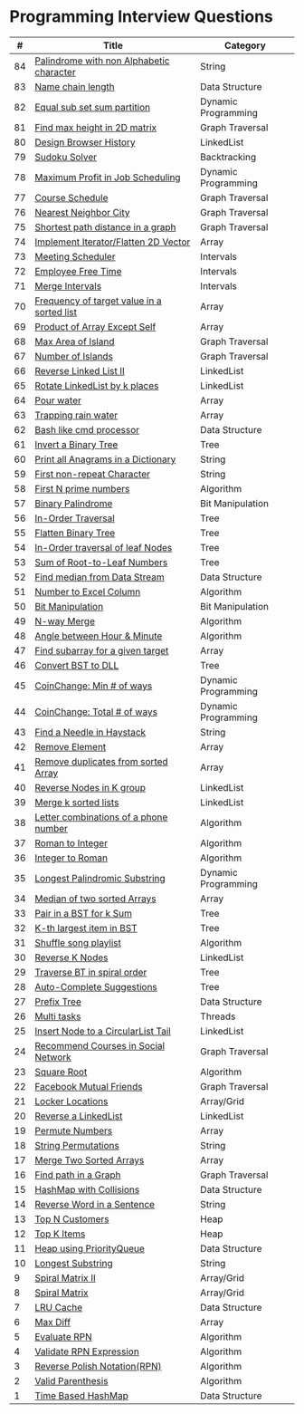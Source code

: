 Programming Interview Questions
===============================

| #   | Title                                                                              |Category|
|-----|------------------------------------------------------------------------------------|---------|
| 84  | [Palindrome with non Alphabetic character](./src/string/palindrome)                |String|
| 83  | [Name chain length](./src/datastructures/nameChain)									|Data Structure|
| 82  | [Equal sub set sum partition](./src/dp/equalSubsetSumPartition)                    |Dynamic Programming|
| 81  | [Find max height in 2D matrix](./src/graph/maxHeight)                              |Graph Traversal|
| 80  | [Design Browser History](./src/linkedlist/browserHistory)                          |LinkedList|
| 79  | [Sudoku Solver](./src/backtracking/sudoku)                                         |Backtracking|
| 78  | [Maximum Profit in Job Scheduling](./src/dp/maximumProfit)                         |Dynamic Programming|
| 77  | [Course Schedule](./src/graph/courseSchedule)                                      |Graph Traversal|
| 76  | [Nearest Neighbor City](./src/graph/nearestNeighbor)                               |Graph Traversal|
| 75  | [Shortest path distance in a graph](./src/graph/shortestPath)                      |Graph Traversal|
| 74  | [Implement Iterator/Flatten 2D Vector](./src/array/iterator)                       |Array|
| 73  | [Meeting Scheduler](./src/intervals/meetingScheduler)                              |Intervals|
| 72  | [Employee Free Time](./src/intervals/employeeFreeTime)                             |Intervals|
| 71  | [Merge Intervals](./src/intervals/mergeIntervals)                                  |Intervals|
| 70  | [Frequency of target value in a sorted list](./src/array/frequency)                |Array|
| 69  | [Product of Array Except Self](./src/array/productOfArray)                         |Array|
| 68  | [Max Area of Island](./src/graph/maxAreaOfIsland)                                  |Graph Traversal|
| 67  | [Number of Islands](./src/graph/numberOfIslands)                                   |Graph Traversal|
| 66  | [Reverse Linked List II](./src/linkedlist/reverseLinkedListII)                     |LinkedList|
| 65  | [Rotate LinkedList by k places](./src/linkedlist/rotateLinkedList)                 |LinkedList|
| 64  | [Pour water](./src/array/pourWater)                                                |Array|
| 63  | [Trapping rain water](./src/array/trappingRainWater)                               |Array|
| 62  | [Bash like cmd processor](./src/datastructures/bashCmdProcessor)                   |Data Structure|
| 61  | [Invert a Binary Tree](./src/tree/invertBTree)                                     |Tree|
| 60  | [Print all Anagrams in a Dictionary](./src/string/anagrams)                        |String|
| 59  | [First non-repeat Character](./src/string/firstNonRepeatChar)                      |String|
| 58  | [First N prime numbers](./src/algorithms/nPrimeNumbers)                            |Algorithm|
| 57  | [Binary Palindrome](./src/bit/palindrome)                                          |Bit Manipulation|
| 56  | [In-Order Traversal](./src/tree/inOrder)                                           |Tree|
| 55  | [Flatten Binary Tree](./src/tree/flattenBTree)                                     |Tree|
| 54  | [In-Order traversal of leaf Nodes](./src/tree/leafNodesInOrder)                    |Tree|
| 53  | [Sum of Root-to-Leaf Numbers](./src/tree/sumRootToLeafNumbers)                     |Tree|
| 52  | [Find median from Data Stream](./src/datastructures/findMedianFromDataStream)      |Data Structure|
| 51  | [Number to Excel Column](./src/algorithms/numberToExcel)                           |Algorithm|
| 50  | [Bit Manipulation](./src/bit/bitManipulation)                                      |Bit Manipulation|
| 49  | [N-way Merge](./src/algorithms/nWayMerge)                                          |Algorithm|
| 48  | [Angle between Hour & Minute](./src/algorithms/hourAndMinAngle)                    |Algorithm|
| 47  | [Find subarray for a given target](./src/array/subArrayWithTarget)                 |Array|
| 46  | [Convert BST to DLL](./src/tree/convertBSTtoDLL)                                   |Tree|
| 45  | [CoinChange: Min # of ways](./src/dp/coinchange/minCoins)                          |Dynamic Programming|
| 44  | [CoinChange: Total # of ways](./src/dp/coinchange/totalWays)                       |Dynamic Programming|
| 43  | [Find a Needle in Haystack](./src/string/strstr)                                   |String|
| 42  | [Remove Element](./src/array/removeElement)                                        |Array|
| 41  | [Remove duplicates from sorted Array](./src/array/removeDuplicatesFromSortedArray) |Array|
| 40  | [Reverse Nodes in K group](./src/linkedlist/reverseNodesInKGroups)                 |LinkedList|
| 39  | [Merge k sorted lists](./src/linkedlist/mergeKSortedLists)                         |LinkedList|
| 38  | [Letter combinations of a phone number](./src/algorithms/letterCombinations)       |Algorithm|
| 37  | [Roman to Integer](./src/algorithms/romanToInteger)                                |Algorithm|
| 36  | [Integer to Roman](./src/algorithms/integerToRoman)                                |Algorithm|
| 35  | [Longest Palindromic Substring](./src/dp/longestPalindromicSubstring)              |Dynamic Programming|
| 34  | [Median of two sorted Arrays](./src/array/medianOf2SortedArrays)                   |Array|
| 33  | [Pair in a BST for k Sum](./src/tree/sumKBST)                                      |Tree|
| 32  | [K-th largest item in BST](./src/tree/kthLargest)                                  |Tree|
| 31  | [Shuffle song playlist](./src/algorithms/shufflePlayList)                          |Algorithm|
| 30  | [Reverse K Nodes](./src/linkedlist/reverseKNodes)                                  |LinkedList|
| 29  | [Traverse BT in spiral order](./src/tree/traverseBTSpiralOrder)                    |Tree|
| 28  | [Auto-Complete Suggestions](./src/tree/autoComplete)                               |Tree|
| 27  | [Prefix Tree](./src/datastructures/prefixTree)                                     |Data Structure|
| 26  | [Multi tasks](./src/threads/multitasks)                                            |Threads|
| 25  | [Insert Node to a CircularList Tail](./src/linkedlist/addNodeToCircularTail)       |LinkedList|
| 24  | [Recommend Courses in Social Network](./src/graph/recommendedCourses)              |Graph Traversal|
| 23  | [Square Root](./src/algorithms/squareRoot)                                         |Algorithm|
| 22  | [Facebook Mutual Friends](./src/graph/mutualFriends)                               |Graph Traversal|
| 21  | [Locker Locations](./src/array/lockerLocations)                                    |Array/Grid|
| 20  | [Reverse a LinkedList](./src/linkedlist/reverseList)                               |LinkedList|
| 19  | [Permute Numbers](./src/array/permutations)                                        |Array|
| 18  | [String Permutations](./src/string/permutations)                                   |String|
| 17  | [Merge Two Sorted Arrays](./src/array/merge2SortedArrays)                          |Array|
| 16  | [Find path in a Graph](./src/graph/findPath)                                       |Graph Traversal|
| 15  | [HashMap with Collisions](./src/datastructures/mapWithCollision)                   |Data Structure|
| 14  | [Reverse Word in a Sentence](./src/string/reverseEachWord)                         |String|
| 13  | [Top N Customers](./src/heap/topNcustomers)                                        |Heap|
| 12  | [Top K Items](./src/heap/topk)                                                     |Heap|
| 11  | [Heap using PriorityQueue](./src/datastructures/heapusingqueue)                    |Data Structure|
| 10  | [Longest Substring](./src/string/longestsubstr)                                    |String|
| 9   | [Spiral Matrix II](./src/array/spiralMatrixII)                                     |Array/Grid|
| 8   | [Spiral Matrix](./src/array/spiralMatrix)                                          |Array/Grid|
| 7   | [LRU Cache](./src/datastructures/lrucache)                                         |Data Structure|
| 6   | [Max Diff](./src/array/maxdiff)                                                    |Array|
| 5   | [Evaluate RPN](./src/algorithms/evaluateRPN)                                       |Algorithm|
| 4   | [Validate RPN Expression](./src/algorithms/validateRPN)                            |Algorithm|
| 3   | [Reverse Polish Notation(RPN)](./src/algorithms/rpn)                               |Algorithm|
| 2   | [Valid Parenthesis](./src/algorithms/validparenthesis)                             |Algorithm|
| 1   | [Time Based HashMap](./src/datastructures/timeBasedMap)                            |Data Structure|
